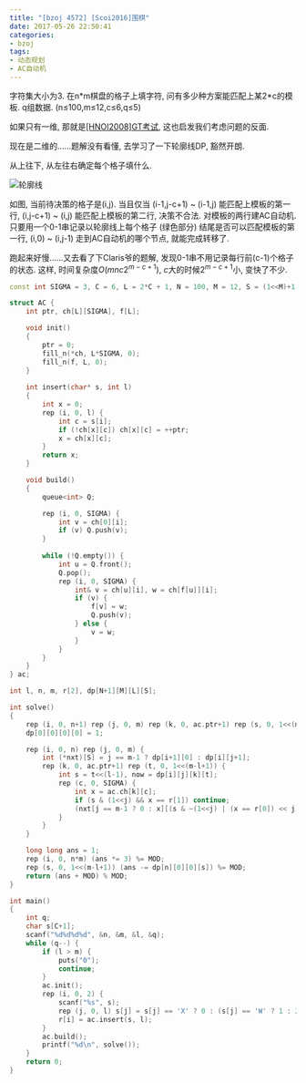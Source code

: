 ```yaml
---
title: "[bzoj 4572] [Scoi2016]围棋"
date: 2017-05-26 22:50:41
categories:
- bzoj
tags:
- 动态规划
- AC自动机
---
```

字符集大小为3. 在n\*m棋盘的格子上填字符, 问有多少种方案能匹配上某2\*c的模板. q组数据. (n&le;100,m&le;12,c&le;6,q&le;5)
<!--more-->
如果只有一维, 那就是[[HNOI2008]GT考试](http://www.lydsy.com/JudgeOnline/problem.php?id=1009), 这也启发我们考虑问题的反面.

现在是二维的......题解没有看懂, 去学习了一下轮廓线DP, 豁然开朗.

从上往下, 从左往右确定每个格子填什么.

![轮廓线](/images/bzoj4572.jpg)

如图, 当前待决策的格子是(i,j). 当且仅当 (i-1,j-c+1) ~ (i-1,j) 能匹配上模板的第一行, (i,j-c+1) ~ (i,j) 能匹配上模板的第二行, 决策不合法. 对模板的两行建AC自动机. 只要用一个0-1串记录以轮廓线上每个格子 (绿色部分) 结尾是否可以匹配模板的第一行, (i,0) ~ (i,j-1) 走到AC自动机的哪个节点, 就能完成转移了.

跑起来好慢......又去看了下Claris爷的题解, 发现0-1串不用记录每行前(c-1)个格子的状态. 这样, 时间复杂度$O(mnc2^{m-c+1})$, $c$大的时候$2^{m-c+1}$小, 变快了不少.

```cpp
const int SIGMA = 3, C = 6, L = 2*C + 1, N = 100, M = 12, S = (1<<M)+1, MOD = 1e9 + 7;

struct AC {
	int ptr, ch[L][SIGMA], f[L];

	void init()
	{
		ptr = 0;
		fill_n(*ch, L*SIGMA, 0);
		fill_n(f, L, 0);
	}
	
	int insert(char* s, int l)
	{
		int x = 0;
		rep (i, 0, l) {
			int c = s[i];
			if (!ch[x][c]) ch[x][c] = ++ptr;
			x = ch[x][c];
		}
		return x;
	}

	void build()
	{
		queue<int> Q;

		rep (i, 0, SIGMA) {
			int v = ch[0][i];
			if (v) Q.push(v);
		}
		
		while (!Q.empty()) {
			int u = Q.front();
			Q.pop();
			rep (i, 0, SIGMA) {
				int& v = ch[u][i], w = ch[f[u]][i];
				if (v) {
					f[v] = w;
					Q.push(v);
				} else {
					v = w;
				}
			}
		}
	}
} ac;

int l, n, m, r[2], dp[N+1][M][L][S];

int solve()
{
	rep (i, 0, n+1) rep (j, 0, m) rep (k, 0, ac.ptr+1) rep (s, 0, 1<<(m-l+1)) dp[i][j][k][s] = 0;
	dp[0][0][0][0] = 1;

	rep (i, 0, n) rep (j, 0, m) {
		int (*nxt)[S] = j == m-1 ? dp[i+1][0] : dp[i][j+1];
		rep (k, 0, ac.ptr+1) rep (t, 0, 1<<(m-l+1)) {
			int s = t<<(l-1), now = dp[i][j][k][t];
			rep (c, 0, SIGMA) {
				int x = ac.ch[k][c];
				if (s & (1<<j) && x == r[1]) continue;
				(nxt[j == m-1 ? 0 : x][(s & ~(1<<j) | (x == r[0]) << j) >> (l-1)] += now) %= MOD;
			}
		}
	}

	long long ans = 1;
	rep (i, 0, n*m) (ans *= 3) %= MOD;
	rep (s, 0, 1<<(m-l+1)) (ans -= dp[n][0][0][s]) %= MOD;
	return (ans + MOD) % MOD;
}

int main()
{
	int q;	
	char s[C+1];
	scanf("%d%d%d%d", &n, &m, &l, &q);
	while (q--) {
		if (l > m) {
			puts("0");
			continue;
		}
		ac.init();
		rep (i, 0, 2) {
			scanf("%s", s);
			rep (j, 0, l) s[j] = s[j] == 'X' ? 0 : (s[j] == 'W' ? 1 : 2);
			r[i] = ac.insert(s, l);
		}
		ac.build();
		printf("%d\n", solve());
	}
	return 0;
}
```